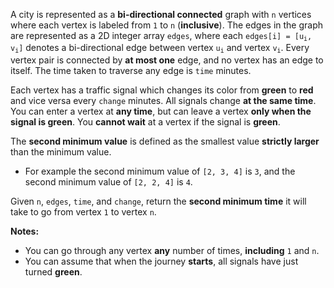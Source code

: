 A city is represented as a **bi-directional connected** graph with `n` vertices where each vertex is labeled from `1` to `n` (**inclusive**). The edges in the graph are represented as a 2D integer array `edges`, where each <code>edges[i] = [u<sub>i</sub>, v<sub>i</sub>]</code> denotes a bi-directional edge between vertex <code>u<sub>i</sub></code> and vertex <code>v<sub>i</sub></code>. Every vertex pair is connected by **at most one** edge, and no vertex has an edge to itself. The time taken to traverse any edge is `time` minutes.

Each vertex has a traffic signal which changes its color from **green** to **red** and vice versa every `change` minutes. All signals change **at the same time**. You can enter a vertex at **any time**, but can leave a vertex **only when the signal is green**. You **cannot wait** at a vertex if the signal is **green**.

The **second minimum value** is defined as the smallest value **strictly larger** than the minimum value.

- For example the second minimum value of `[2, 3, 4]` is `3`, and the second minimum value of `[2, 2, 4]` is `4`.

Given `n`, `edges`, `time`, and `change`, return the **second minimum time** it will take to go from vertex `1` to vertex `n`.

**Notes:**

- You can go through any vertex **any** number of times, **including** `1` and `n`.
- You can assume that when the journey **starts**, all signals have just turned **green**.